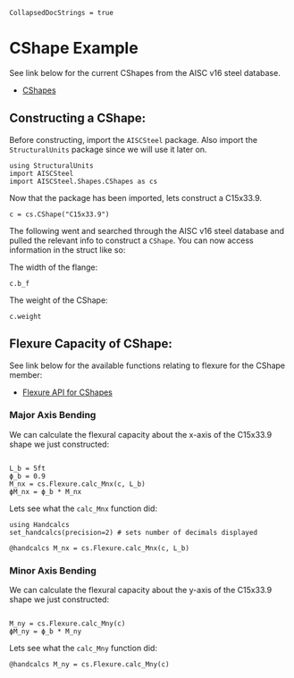 ```@meta
CollapsedDocStrings = true
```

# CShape Example

See link below for the current CShapes from the AISC v16 steel database.

- [CShapes](@ref)

## Constructing a CShape:

Before constructing, import the `AISCSteel` package. Also import the `StructuralUnits` package since we will use it later on.

```@example cshape
using StructuralUnits
import AISCSteel
import AISCSteel.Shapes.CShapes as cs
```

Now that the package has been imported, lets construct a C15x33.9.

``` @example cshape
c = cs.CShape("C15x33.9")
```

The following went and searched through the AISC v16 steel database and pulled the relevant info to construct a `CShape`. You can now access information in the struct like so:

The width of the flange:

``` @example cshape
c.b_f
```

The weight of the CShape:

``` @example cshape
c.weight
```

## Flexure Capacity of CShape:

See link below for the available functions relating to flexure for the CShape member:

- [Flexure API for CShapes](@ref)

### Major Axis Bending

We can calculate the flexural capacity about the x-axis of the C15x33.9 shape we just constructed:

```@example cshape

L_b = 5ft
ϕ_b = 0.9
M_nx = cs.Flexure.calc_Mnx(c, L_b)
ϕM_nx = ϕ_b * M_nx
```

Lets see what the `calc_Mnx` function did:

```@example cshape
using Handcalcs
set_handcalcs(precision=2) # sets number of decimals displayed

@handcalcs M_nx = cs.Flexure.calc_Mnx(c, L_b)
```

### Minor Axis Bending

We can calculate the flexural capacity about the y-axis of the C15x33.9 shape we just constructed:

```@example cshape

M_ny = cs.Flexure.calc_Mny(c)
ϕM_ny = ϕ_b * M_ny
```

Lets see what the `calc_Mny` function did:

```@example cshape
@handcalcs M_ny = cs.Flexure.calc_Mny(c)
```
